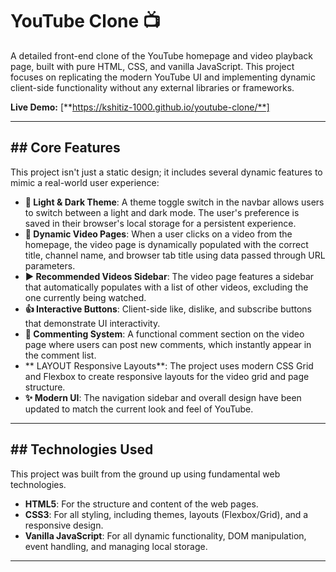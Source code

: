 # YouTube Clone 📺

A detailed front-end clone of the YouTube homepage and video playback page, built with pure HTML, CSS, and vanilla JavaScript. This project focuses on replicating the modern YouTube UI and implementing dynamic client-side functionality without any external libraries or frameworks.

**Live Demo:** [**https://kshitiz-1000.github.io/youtube-clone/**]

---

## ## Core Features

This project isn't just a static design; it includes several dynamic features to mimic a real-world user experience:

* **🎨 Light & Dark Theme**: A theme toggle switch in the navbar allows users to switch between a light and dark mode. The user's preference is saved in their browser's local storage for a persistent experience.
* **📄 Dynamic Video Pages**: When a user clicks on a video from the homepage, the video page is dynamically populated with the correct title, channel name, and browser tab title using data passed through URL parameters.
* **▶️ Recommended Videos Sidebar**: The video page features a sidebar that automatically populates with a list of other videos, excluding the one currently being watched.
* **👍 Interactive Buttons**: Client-side like, dislike, and subscribe buttons that demonstrate UI interactivity.
* **💬 Commenting System**: A functional comment section on the video page where users can post new comments, which instantly appear in the comment list.
* ** LAYOUT Responsive Layouts**: The project uses modern CSS Grid and Flexbox to create responsive layouts for the video grid and page structure.
* **✨ Modern UI**: The navigation sidebar and overall design have been updated to match the current look and feel of YouTube.

---

## ## Technologies Used

This project was built from the ground up using fundamental web technologies.

* **HTML5**: For the structure and content of the web pages.
* **CSS3**: For all styling, including themes, layouts (Flexbox/Grid), and a responsive design.
* **Vanilla JavaScript**: For all dynamic functionality, DOM manipulation, event handling, and managing local storage.

---
